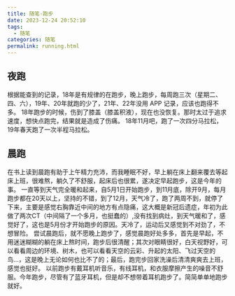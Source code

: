 ```yaml
---
title: 随笔·跑步
date: 2023-12-24 20:52:10
tags:
  - 随笔
categories: 随笔
permalink: running.html
---
```

## 夜跑

根据能查到的记录，18年是有规律的在跑步，晚上跑步，每周跑三次（星期二、四、六），19年、20年就跑的少了，21年、22年没用 APP 记录，应该也跑得不多。
18年跑步的时候，伤到了膝盖（膝盖积液），现在也没恢复。那时太过于追求速度，想快点跑完，结果就是造成了伤痛。
18年11月吧，跑了一次四分马拉松，19年春天跑了一次半程马拉松。
## 晨跑

在书上读到晨跑有助于上午精力充沛，而我睡眠不好，早上躺在床上翻来覆去等起床上班，很难熬，躺久了不舒服，起床后也很累，遂决定早起跑步，这是今年的事。
一直等到天气完全暖和起来，自5月1日开始跑步，到11月底，除开9月，每月跑步都在20天以上，坚持的不错，到了12月，天气冷了，跑了两周不到，就停了下来，主要是感觉右胸靠近中间的地方有点隐痛，这大概是新冠后遗症，年初为此做了两次CT（中间隔了一个多月，也挺蠢的）,没有找到病灶，到天气暖和了，感觉好了，这也是5月份才开始跑步的原因。天冷了，运动后又感觉到不对劲了，不想冒险。
尝试晨跑后，就不愿晚上跑步了，感觉晨跑好处多多，首先是早起，不用迷迷糊糊的躺在床上熬时间，跑步后很清醒；其次对眼睛很好，白天视野好，可以看看周边的环境、树木，也可以看看天空的云彩、升起的太阳、飞过天空的鸟...，这是晚上无论如何也比不了的；最后，跑完步回家洗澡后清清爽爽去上班，感觉也挺好。
以前跑步有戴耳机听音乐，有线耳机，和衣服摩擦产生的噪音不舒服。今年跑步，尽管有了蓝牙耳机，但是却不想带着耳机跑步了。简简单单地跑步就好。
